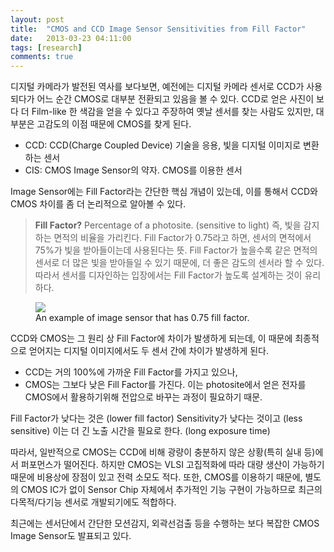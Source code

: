 ```yaml
---
layout: post
title:  "CMOS and CCD Image Sensor Sensitivities from Fill Factor"
date:   2013-03-23 04:11:00
tags: [research]
comments: true
---
```


디지털 카메라가 발전된 역사를 보다보면, 예전에는 디지털 카메라 센서로 CCD가 사용되다가 어느 순간 CMOS로 대부분 전환되고 있음을 볼 수 있다. CCD로 얻은 사진이 보다 더 Film-like 한 색감을 얻을 수 있다고 주장하여 옛날 센서를 찾는 사람도 있지만, 대부분은 고감도의 이점 때문에 CMOS를 찾게 된다.

- CCD: CCD(Charge Coupled Device) 기술을 응용, 빛을 디지털 이미지로 변환하는 센서  
- CIS: CMOS Image Sensor의 약자. CMOS를 이용한 센서

 Image Sensor에는 Fill Factor라는 간단한 핵심 개념이 있는데, 이를 통해서 CCD와 CMOS 차이를 좀 더 논리적으로 알아볼 수 있다.

> **Fill Factor?** Percentage of a photosite. (sensitive to light) 즉, 빛을 감지하는 면적의 비율을 가리킨다. Fill Factor가 0.75라고 하면, 센서의 면적에서 75%가 빛을 받아들이는데 사용된다는 뜻. Fill Factor가 높을수록 같은 면적의 센서로 더 많은 빛을 받아들일 수 있기 때문에, 더 좋은 감도의 센서라 할 수 있다. 따라서 센서를 디자인하는 입장에서는 Fill Factor가 높도록 설계하는 것이 유리하다.

<figure>
<img src="http://cfile28.uf.tistory.com/image/177BC43E514CA9FF197FEA" />
<figcaption>An example of image sensor that has 0.75 fill factor.</figcaption>
</figure>

CCD와 CMOS는 그 원리 상 Fill Factor에 차이가 발생하게 되는데, 이 때문에 최종적으로 얻어지는 디지털 이미지에서도 두 센서 간에 차이가 발생하게 된다.

- CCD는 거의 100%에 가까운 Fill Factor를 가지고 있으나,
- CMOS는 그보다 낮은 Fill Factor를 가진다. 이는 photosite에서 얻은 전자를 CMOS에서 활용하기위해 전압으로 바꾸는 과정이 필요하기 때문.


Fill Factor가 낮다는 것은 (lower fill factor) Sensitivity가 낮다는 것이고 (less sensitive) 이는 더 긴 노출 시간을 필요로 한다. (long exposure time)

따라서, 일반적으로 CMOS는 CCD에 비해 광량이 충분하지 않은 상황(특히 실내 등)에서 퍼포먼스가 떨어진다. 하지만 CMOS는 VLSI 고집적화에 따라 대량 생산이 가능하기 때문에 비용상에 장점이 있고 전력 소모도 적다. 또한, CMOS를 이용하기 때문에, 별도의 CMOS IC가 없이 Sensor Chip 자체에서 추가적인 기능 구현이 가능하므로 최근의 다목적/다기능 센서로 개발되기에도 적합하다.


최근에는 센서단에서 간단한 모션감지, 외곽선검출 등을 수행하는 보다 복잡한 CMOS Image Sensor도 발표되고 있다.

